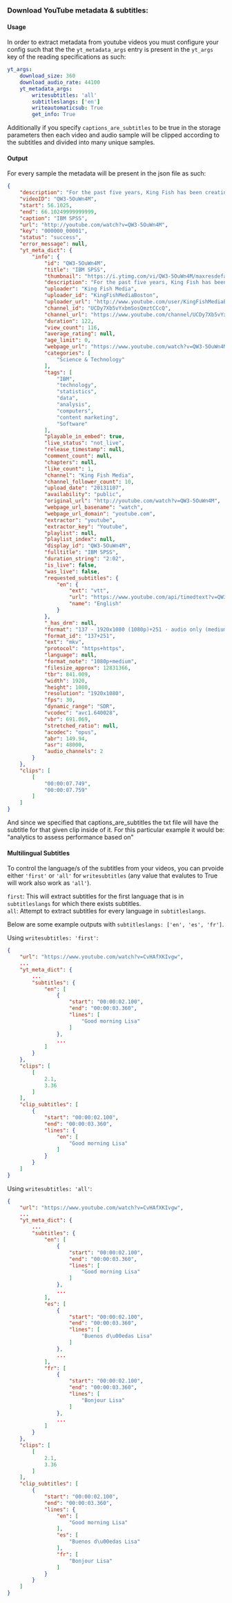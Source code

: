 ### Download YouTube metadata & subtitles:
#### Usage

In order to extract metadata from youtube videos you must configure your config such that the the `yt_metadata_args` entry is present in the `yt_args` key of the reading specifications as such:


```yaml
yt_args:
    download_size: 360
    download_audio_rate: 44100
    yt_metadata_args:
        writesubtitles: 'all'
        subtitleslangs: ['en']
        writeautomaticsub: True
        get_info: True
```

Additionally if you specify `captions_are_subtitles` to be true in the storage parameters then each video and audio sample will be clipped according to the subtitles and divided into many unique samples.

#### Output

For every sample the metadata will be present in the json file as such:

```json
{
    "description": "For the past five years, King Fish has been creating a media channel for IBM to generate leads of senior IT decision makers and retain current customers.  We produce dozens of webcasts every year for numerous divisions within IBM. King Fish provides managed services, original content and audience development. \n\nKFM worked with IBM to develop video content on how SPSS Statistics can help their clients meet business goals with advanced data insight methods. The result? Much more effective than an info-graphic.",
    "videoID": "QW3-5OuWn4M",
    "start": 56.1025,
    "end": 66.10249999999999,
    "caption": "IBM SPSS",
    "url": "http://youtube.com/watch?v=QW3-5OuWn4M",
    "key": "000000_00001",
    "status": "success",
    "error_message": null,
    "yt_meta_dict": {
        "info": {
            "id": "QW3-5OuWn4M",
            "title": "IBM SPSS",
            "thumbnail": "https://i.ytimg.com/vi/QW3-5OuWn4M/maxresdefault.jpg",
            "description": "For the past five years, King Fish has been creating a media channel for IBM to generate leads of senior IT decision makers and retain current customers.  We produce dozens of webcasts every year for numerous divisions within IBM. King Fish provides managed services, original content and audience development. \n\nKFM worked with IBM to develop video content on how SPSS Statistics can help their clients meet business goals with advanced data insight methods. The result? Much more effective than an info-graphic.",
            "uploader": "King Fish Media",
            "uploader_id": "KingFishMediaBoston",
            "uploader_url": "http://www.youtube.com/user/KingFishMediaBoston",
            "channel_id": "UCDy7Xb5vYxbmSosQmztCCcQ",
            "channel_url": "https://www.youtube.com/channel/UCDy7Xb5vYxbmSosQmztCCcQ",
            "duration": 122,
            "view_count": 116,
            "average_rating": null,
            "age_limit": 0,
            "webpage_url": "https://www.youtube.com/watch?v=QW3-5OuWn4M",
            "categories": [
                "Science & Technology"
            ],
            "tags": [
                "IBM",
                "technology",
                "statistics",
                "data",
                "analysis",
                "computers",
                "content marketing",
                "Software"
            ],
            "playable_in_embed": true,
            "live_status": "not_live",
            "release_timestamp": null,
            "comment_count": null,
            "chapters": null,
            "like_count": 1,
            "channel": "King Fish Media",
            "channel_follower_count": 10,
            "upload_date": "20131107",
            "availability": "public",
            "original_url": "http://youtube.com/watch?v=QW3-5OuWn4M",
            "webpage_url_basename": "watch",
            "webpage_url_domain": "youtube.com",
            "extractor": "youtube",
            "extractor_key": "Youtube",
            "playlist": null,
            "playlist_index": null,
            "display_id": "QW3-5OuWn4M",
            "fulltitle": "IBM SPSS",
            "duration_string": "2:02",
            "is_live": false,
            "was_live": false,
            "requested_subtitles": {
                "en": {
                    "ext": "vtt",
                    "url": "https://www.youtube.com/api/timedtext?v=QW3-5OuWn4M&caps=asr&xoaf=5&hl=en&ip=0.0.0.0&ipbits=0&expire=1676200746&sparams=ip%2Cipbits%2Cexpire%2Cv%2Ccaps%2Cxoaf&signature=A43F4C223A9DBC7E3BFBC61027FC5AF70D709AB5.B386EB52DD412DEFC3E8DBBCF7F30C442473CDA4&key=yt8&kind=asr&lang=en&fmt=vtt",
                    "name": "English"
                }
            },
            "_has_drm": null,
            "format": "137 - 1920x1080 (1080p)+251 - audio only (medium)",
            "format_id": "137+251",
            "ext": "mkv",
            "protocol": "https+https",
            "language": null,
            "format_note": "1080p+medium",
            "filesize_approx": 12831366,
            "tbr": 841.009,
            "width": 1920,
            "height": 1080,
            "resolution": "1920x1080",
            "fps": 30,
            "dynamic_range": "SDR",
            "vcodec": "avc1.640028",
            "vbr": 691.069,
            "stretched_ratio": null,
            "acodec": "opus",
            "abr": 149.94,
            "asr": 48000,
            "audio_channels": 2
        }
    },
    "clips": [
        [
            "00:00:07.749",
            "00:00:07.759"
        ]
    ] 
}
```

And since we specified that captions_are_subtitles the txt file will have the subtitle for that given clip inside of it. For this particular example it would be: "analytics to assess performance based on"

#### Multilingual Subtitles
To control the language/s of the subtitles from your videos, you can prvoide either `'first'` or `'all'` for `writesubtitles` (any value that evalutes to True will work also work as `'all'`).

`first`: This will extract subtitles for the first language that is in `subtitleslangs` for which there exists subtitles. \
`all`: Attempt to extract subtitles for every language in `subtitleslangs`.

Below are some example outputs with `subtitleslangs: ['en', 'es', 'fr']`.

Using `writesubtitles: 'first'`:
```json
{
    "url": "https://www.youtube.com/watch?v=CvHAfXKIvgw",
    ...
    "yt_meta_dict": {
        ...
        "subtitles": {
            "en": [
                {
                    "start": "00:00:02.100",
                    "end": "00:00:03.360",
                    "lines": [
                        "Good morning Lisa"
                    ]
                },
                ...
            ]
        }
    },
    "clips": [
        [
            2.1,
            3.36
        ]
    ],
    "clip_subtitles": [
        {
            "start": "00:00:02.100",
            "end": "00:00:03.360",
            "lines": {
                "en": [
                    "Good morning Lisa"
                ]
            }
        }
    ]
}
```


Using `writesubtitles: 'all'`:
```json
{
    "url": "https://www.youtube.com/watch?v=CvHAfXKIvgw",
    ...
    "yt_meta_dict": {
        ...
        "subtitles": {
            "en": [
                {
                    "start": "00:00:02.100",
                    "end": "00:00:03.360",
                    "lines": [
                        "Good morning Lisa"
                    ]
                },
                ...
            ],
            "es": [
                {
                    "start": "00:00:02.100",
                    "end": "00:00:03.360",
                    "lines": [
                        "Buenos d\u00edas Lisa"
                    ]
                },
                ...
            ],
            "fr": [
                {
                    "start": "00:00:02.100",
                    "end": "00:00:03.360",
                    "lines": [
                        "Bonjour Lisa"
                    ]
                },
                ...
            ]
        }
    },
    "clips": [
        [
            2.1,
            3.36
        ]
    ],
    "clip_subtitles": [
        {
            "start": "00:00:02.100",
            "end": "00:00:03.360",
            "lines": {
                "en": [
                    "Good morning Lisa"
                ],
                "es": [
                    "Buenos d\u00edas Lisa"
                ],
                "fr": [
                    "Bonjour Lisa"
                ]
            }
        }
    ]
}
```
